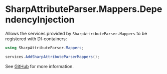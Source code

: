 # SharpAttributeParser.Mappers.DependencyInjection

Allows the services provided by `SharpAttributeParser.Mappers` to be registered with DI-containers:

```csharp
using SharpAttributeParser.Mappers;

services.AddSharpAttributeParserMappers();
```

See [GitHub](https://github.com/SharpAttributeParser/SharpAttributeParser) for more information.